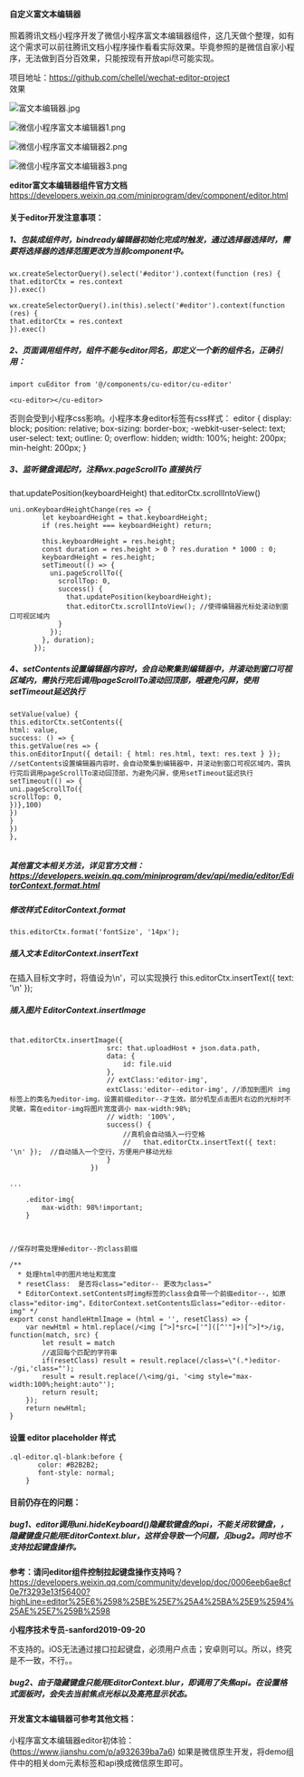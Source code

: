 #### 自定义富文本编辑器
照着腾讯文档小程序开发了微信小程序富文本编辑器组件，这几天做个整理，如有这个需求可以前往腾讯文档小程序操作看看实际效果。毕竟参照的是微信自家小程序，无法做到百分百效果，只能按现有开放api尽可能实现。  

项目地址：https://github.com/chellel/wechat-editor-project  
效果  

![富文本编辑器.jpg](https://upload-images.jianshu.io/upload_images/18829662-5793fe6fcb61c4ec.jpg?imageMogr2/auto-orient/strip%7CimageView2/2/w/1240)

![微信小程序富文本编辑器1.png](https://upload-images.jianshu.io/upload_images/18829662-a7dcdf2401b10126.png?imageMogr2/auto-orient/strip%7CimageView2/2/w/375)

![微信小程序富文本编辑器2.png](https://upload-images.jianshu.io/upload_images/18829662-5a032afc456fc103.png?imageMogr2/auto-orient/strip%7CimageView2/2/w/375)


![微信小程序富文本编辑器3.png](https://upload-images.jianshu.io/upload_images/18829662-3da640fe7e44ef94.png?imageMogr2/auto-orient/strip%7CimageView2/2/w/375)


**editor富文本编辑器组件官方文档**
https://developers.weixin.qq.com/miniprogram/dev/component/editor.html


#### 关于editor开发注意事项：
##### 1、包装成组件时，bindready编辑器初始化完成时触发，通过选择器选择时，需要将选择器的选择范围更改为当前component中。
```
wx.createSelectorQuery().select('#editor').context(function (res) {
that.editorCtx = res.context
}).exec()
```

```
wx.createSelectorQuery().in(this).select('#editor').context(function (res) {
that.editorCtx = res.context
}).exec()
```

##### 2、页面调用组件时，组件不能与editor同名，即定义一个新的组件名，正确引用：
  ```
import cuEditor from '@/components/cu-editor/cu-editor'

<cu-editor></cu-editor>
  ```

否则会受到小程序css影响。小程序本身editor标签有css样式：
editor {
    display: block;
    position: relative;
    box-sizing: border-box;
    -webkit-user-select: text;
    user-select: text;
    outline: 0;
    overflow: hidden;
    width: 100%;
    height: 200px;
    min-height: 200px;
}

##### 3、监听键盘调起时，注释wx.pageScrollTo 直接执行
that.updatePosition(keyboardHeight)
that.editorCtx.scrollIntoView()

```
uni.onKeyboardHeightChange(res => {
        let keyboardHeight = that.keyboardHeight;
        if (res.height === keyboardHeight) return;

        this.keyboardHeight = res.height;
        const duration = res.height > 0 ? res.duration * 1000 : 0;
        keyboardHeight = res.height;
        setTimeout(() => {
          uni.pageScrollTo({
            scrollTop: 0,
            success() {
              that.updatePosition(keyboardHeight);
              that.editorCtx.scrollIntoView(); //使得编辑器光标处滚动到窗口可视区域内
            }
          });
        }, duration);
      });
```

##### 4、setContents设置编辑器内容时，会自动聚集到编辑器中，并滚动到窗口可视区域内，需执行完后调用pageScrollTo滚动回顶部，哦避免闪屏，使用setTimeout延迟执行
```
setValue(value) {
this.editorCtx.setContents({
html: value,
success: () => {
this.getValue(res => {
this.onEditorInput({ detail: { html: res.html, text: res.text } });
//setContents设置编辑器内容时，会自动聚集到编辑器中，并滚动到窗口可视区域内，需执行完后调用pageScrollTo滚动回顶部，为避免闪屏，使用setTimeout延迟执行
setTimeout(() => {
uni.pageScrollTo({
scrollTop: 0,
})},100)
})
}
})
},


```
##### 其他富文本相关方法，详见官方文档：https://developers.weixin.qq.com/miniprogram/dev/api/media/editor/EditorContext.format.html

##### 修改样式 EditorContext.format

```
this.editorCtx.format('fontSize', '14px');
```

##### 插入文本  EditorContext.insertText

在插入目标文字时，将值设为\n'，可以实现换行
this.editorCtx.insertText({ text: '\n' });


##### 插入图片  EditorContext.insertImage

```

that.editorCtx.insertImage({
                        src: that.uploadHost + json.data.path,
                        data: {
                            id: file.uid
                        },
                        // extClass:'editor-img',
                        extClass:'editor--editor-img', //添加到图片 img标签上的类名为editor-img，设置前缀editor--才生效。部分机型点击图片右边的光标时不灵敏，需在editor-img将图片宽度调小 max-width:98%;
                        // width: '100%',
                        success() {
                            //真机会自动插入一行空格
                            //   that.editorCtx.insertText({ text: '\n' });  //自动插入一个空行，方便用户移动光标
                        }
                    })

...

    .editor-img{
        max-width: 98%!important;
    }



//保存时需处理掉editor--的class前缀

/**
  * 处理html中的图片地址和宽度
  * resetClass:  是否将class="editor-- 更改为class="
  * EditorContext.setContents时img标签的class会自带一个前缀editor--，如原class="editor-img"，EditorContext.setContents后class="editor--editor-img" */
export const handleHtmlImage = (html = '', resetClass) => {
	var newHtml = html.replace(/<img [^>]*src=['"]([^'"]+)[^>]*>/ig, function(match, src) {
		let result = match
		//返回每个匹配的字符串
		if(resetClass) result = result.replace(/class=\"(.*)editor--/gi,'class="');
		result = result.replace(/\<img/gi, '<img style="max-width:100%;height:auto"');
		return result;
	});
	return newHtml;
}
```








#### 设置 editor placeholder 样式

  ```
  .ql-editor.ql-blank:before {
       color: #B2B2B2;
       font-style: normal;
    }
  ```



#### 目前仍存在的问题：
##### bug1、editor调用uni.hideKeyboard()隐藏软键盘的api，不能关闭软键盘，，隐藏键盘只能用EditorContext.blur，这样会导致一个问题，见bug2。同时也不支持拉起键盘操作。
**参考：请问editor组件控制拉起键盘操作支持吗？**
https://developers.weixin.qq.com/community/develop/doc/0006eeb6ae8cf0e7f3293e13f56400?highLine=editor%25E6%2598%25BE%25E7%25A4%25BA%25E9%2594%25AE%25E7%259B%2598

**小程序技术专员-sanford2019-09-20**

不支持的。iOS无法通过接口拉起键盘，必须用户点击；安卓则可以。所以，终究是不一致，不行。。

##### bug2、由于隐藏键盘只能用EditorContext.blur，即调用了失焦api。在设置格式面板时，会失去当前焦点光标以及高亮显示状态。

#### 开发富文本编辑器可参考其他文档：
小程序富文本编辑器editor初体验：(https://www.jianshu.com/p/a932639ba7a6)
如果是微信原生开发，将demo组件中的相关dom元素标签和api换成微信原生即可。



